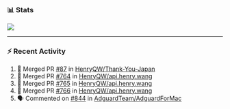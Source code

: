 ### :bar_chart: Stats

<a href="#">
  <img align="center" src="https://github-readme-stats.vercel.app/api?username=henryqw&count_private=true&show_icons=true" />
</a>
<!-- <a href="#">
  <img align="center" src="https://github-readme-stats-git-master.henryqw.vercel.app/api/top-langs/?username=HenryQW&layout=compact" />
</a> -->

---

### :zap: Recent Activity

<!--START_SECTION:activity-->

1. 🎉 Merged PR [#87](https://github.com/HenryQW/Thank-You-Japan/pull/87) in [HenryQW/Thank-You-Japan](https://github.com/HenryQW/Thank-You-Japan)
2. 🎉 Merged PR [#764](https://github.com/HenryQW/api.henry.wang/pull/764) in [HenryQW/api.henry.wang](https://github.com/HenryQW/api.henry.wang)
3. 🎉 Merged PR [#765](https://github.com/HenryQW/api.henry.wang/pull/765) in [HenryQW/api.henry.wang](https://github.com/HenryQW/api.henry.wang)
4. 🎉 Merged PR [#766](https://github.com/HenryQW/api.henry.wang/pull/766) in [HenryQW/api.henry.wang](https://github.com/HenryQW/api.henry.wang)
5. 🗣 Commented on [#844](https://github.com/AdguardTeam/AdguardForMac/issues/844) in [AdguardTeam/AdguardForMac](https://github.com/AdguardTeam/AdguardForMac)
<!--END_SECTION:activity-->
